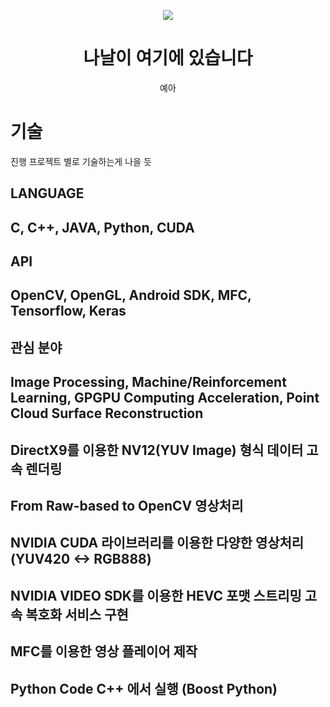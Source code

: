 <p align="center">
  <img src="assets/image/logo-round.png">
  <h1 align="center">나날이 여기에 있습니다</h1>
  <p align="center">예아</p>
</p>

# 기술
진행 프로젝트 별로 기술하는게 나을 듯

## LANGUAGE
## C, C++, JAVA, Python, CUDA

## API
## OpenCV, OpenGL, Android SDK, MFC, Tensorflow, Keras

## 관심 분야
## Image Processing, Machine/Reinforcement Learning, GPGPU Computing Acceleration, Point Cloud Surface Reconstruction

## DirectX9를 이용한 NV12(YUV Image) 형식 데이터 고속 렌더링
## From Raw-based to OpenCV 영상처리
## NVIDIA CUDA 라이브러리를 이용한 다양한 영상처리 (YUV420 <-> RGB888)
## NVIDIA VIDEO SDK를 이용한 HEVC 포맷 스트리밍 고속 복호화 서비스 구현
## MFC를 이용한 영상 플레이어 제작
## Python Code C++ 에서 실행 (Boost Python)

